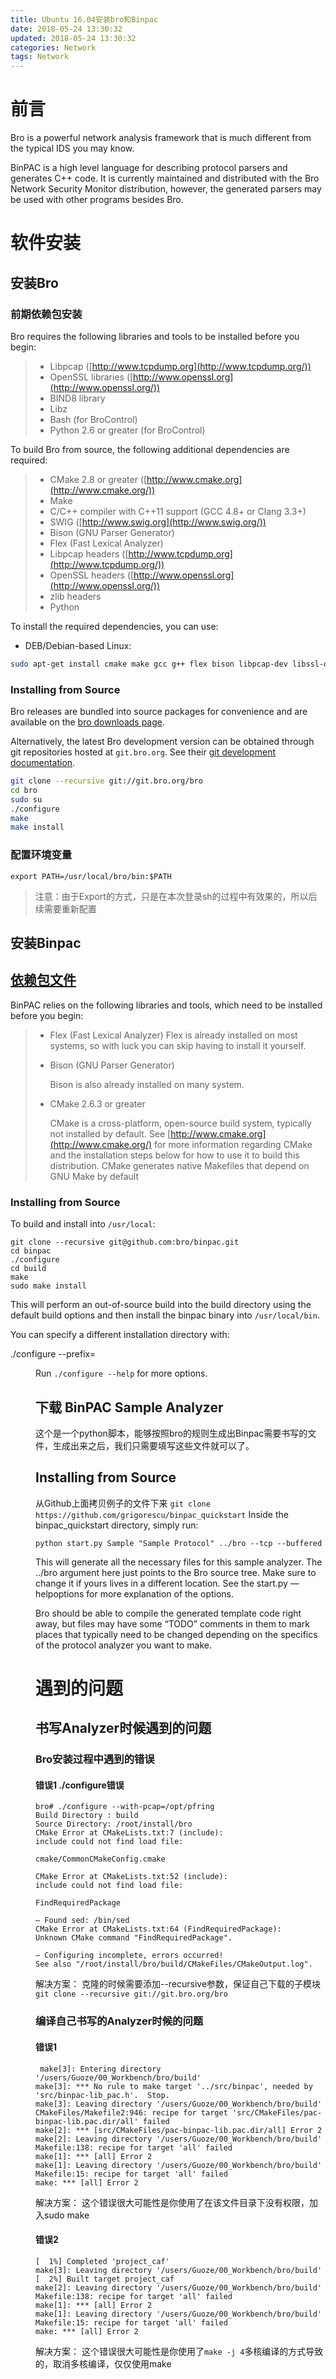 ```yaml
---
title: Ubuntu 16.04安装bro和Binpac
date: 2018-05-24 13:30:32
updated: 2018-05-24 13:30:32
categories: Network
tags: Network
---
```

# 前言
﻿Bro is a powerful network analysis framework that is much different from the typical IDS you may know. 
 
BinPAC is a high level language for describing protocol parsers and generates C++ code. It is currently maintained and distributed with the Bro Network Security Monitor distribution, however, the generated parsers may be used with other programs besides Bro.
<!--more-->

# 软件安装
## 安装Bro
### 前期依赖包安装
Bro requires the following libraries and tools to be installed before you begin:

> -   Libpcap ([http://www.tcpdump.org](http://www.tcpdump.org/))
> -   OpenSSL libraries ([http://www.openssl.org](http://www.openssl.org/))
> -   BIND8 library
> -   Libz
> -   Bash (for BroControl)
> -   Python 2.6 or greater (for BroControl)

To build Bro from source, the following additional dependencies are required:

> -   CMake 2.8 or greater ([http://www.cmake.org](http://www.cmake.org/))
> -   Make
> -   C/C++ compiler with C++11 support (GCC 4.8+ or Clang 3.3+)
> -   SWIG ([http://www.swig.org](http://www.swig.org/))
> -   Bison (GNU Parser Generator)
> -   Flex (Fast Lexical Analyzer)
> -   Libpcap headers ([http://www.tcpdump.org](http://www.tcpdump.org/))
> -   OpenSSL headers ([http://www.openssl.org](http://www.openssl.org/))
> -   zlib headers
> -   Python

To install the required dependencies, you can use:
-   DEB/Debian-based Linux:

```bash
sudo apt-get install cmake make gcc g++ flex bison libpcap-dev libssl-dev python-dev swig zlib1g-dev
```

### Installing from Source

Bro releases are bundled into source packages for convenience and are available on the  [bro downloads page](https://www.bro.org/download/index.html).

Alternatively, the latest Bro development version can be obtained through git repositories hosted at  `git.bro.org`. See their  [git development documentation](https://www.bro.org/development/howtos/process.html).
```sh
git clone --recursive git://git.bro.org/bro
cd bro
sudo su
./configure
make
make install
```
### 配置环境变量
`export PATH=/usr/local/bro/bin:$PATH`
> 注意：由于Export的方式，只是在本次登录sh的过程中有效果的，所以后续需要重新配置


## 安装Binpac
## [依赖包文件](https://www.bro.org/sphinx-git/components/binpac/README.html#id7)

BinPAC relies on the following libraries and tools, which need to be installed before you begin:

> - Flex (Fast Lexical Analyzer)
> Flex is already installed on most systems, so with luck you can skip having to install it yourself.
>     
> -   Bison (GNU Parser Generator)
>     
>     Bison is also already installed on many system.
>     
> -   CMake 2.6.3 or greater
>     
>     CMake is a cross-platform, open-source build system, typically not installed by default. See  [http://www.cmake.org](http://www.cmake.org/)  for more information regarding CMake and the installation steps below for how to use it to build this distribution. CMake generates native Makefiles that depend on GNU Make by default
>
###  Installing from Source
To build and install into  `/usr/local`:
```
git clone --recursive git@github.com:bro/binpac.git
cd binpac
./configure
cd build
make
sudo make install
```
This will perform an out-of-source build into the build directory using the default build options and then install the binpac binary into  `/usr/local/bin`.

You can specify a different installation directory with:

./configure --prefix=<dir>

Run  `./configure --help`  for more options.

## 下载 BinPAC Sample Analyzer
这个是一个python脚本，能够按照bro的规则生成出Binpac需要书写的文件，生成出来之后，我们只需要填写这些文件就可以了。

##  Installing from Source
 从Github上面拷贝例子的文件下来
`git clone https://github.com/grigorescu/binpac_quickstart`
Inside the  binpac_quickstart  directory, simply run:

`python start.py Sample "Sample Protocol" ../bro --tcp --buffered`

This will generate all the necessary files for this sample analyzer. The  ../bro  argument here just points to the Bro source tree. Make sure to change it if yours lives in a different location. See the  start.py  —helpoptions for more explanation of the options.

Bro should be able to compile the generated template code right away, but files may have some “TODO” comments in them to mark places that typically need to be changed depending on the specifics of the protocol analyzer you want to make.

# 遇到的问题

## 书写Analyzer时候遇到的问题
### Bro安装过程中遇到的错误
#### 错误1 ./configure错误
```
bro# ./configure --with-pcap=/opt/pfring  
Build Directory : build  
Source Directory: /root/install/bro  
CMake Error at CMakeLists.txt:7 (include):  
include could not find load file:

cmake/CommonCMakeConfig.cmake

CMake Error at CMakeLists.txt:52 (include):  
include could not find load file:

FindRequiredPackage

– Found sed: /bin/sed  
CMake Error at CMakeLists.txt:64 (FindRequiredPackage):  
Unknown CMake command "FindRequiredPackage".

– Configuring incomplete, errors occurred!  
See also "/root/install/bro/build/CMakeFiles/CMakeOutput.log".
```
解决方案：
克隆的时候需要添加--recursive参数，保证自己下载的子模块
`git clone --recursive git://git.bro.org/bro`

### 编译自己书写的Analyzer时候的问题
#### 错误1 
```
 make[3]: Entering directory '/users/Guoze/00_Workbench/bro/build'
make[3]: *** No rule to make target '../src/binpac', needed by 'src/binpac-lib_pac.h'.  Stop.
make[3]: Leaving directory '/users/Guoze/00_Workbench/bro/build'
CMakeFiles/Makefile2:946: recipe for target 'src/CMakeFiles/pac-binpac-lib.pac.dir/all' failed
make[2]: *** [src/CMakeFiles/pac-binpac-lib.pac.dir/all] Error 2
make[2]: Leaving directory '/users/Guoze/00_Workbench/bro/build'
Makefile:138: recipe for target 'all' failed
make[1]: *** [all] Error 2
make[1]: Leaving directory '/users/Guoze/00_Workbench/bro/build'
Makefile:15: recipe for target 'all' failed
make: *** [all] Error 2
 ```
解决方案：
这个错误很大可能性是你使用了在该文件目录下没有权限，加入sudo make

#### 错误2
```
[  1%] Completed 'project_caf'
make[3]: Leaving directory '/users/Guoze/00_Workbench/bro/build'
[  2%] Built target project_caf
make[2]: Leaving directory '/users/Guoze/00_Workbench/bro/build'
Makefile:138: recipe for target 'all' failed
make[1]: *** [all] Error 2
make[1]: Leaving directory '/users/Guoze/00_Workbench/bro/build'
Makefile:15: recipe for target 'all' failed
make: *** [all] Error 2
```
解决方案：
这个错误很大可能性是你使用了`make -j 4`多核编译的方式导致的，取消多核编译，仅仅使用make

